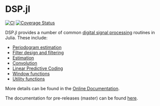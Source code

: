 DSP.jl
======

[![CI](https://github.com/JuliaDSP/DSP.jl/actions/workflows/CI.yml/badge.svg)](https://github.com/JuliaDSP/DSP.jl/actions/workflows/CI.yml)
[![Coverage Status](https://coveralls.io/repos/JuliaDSP/DSP.jl/badge.svg?branch=master)](https://coveralls.io/r/JuliaDSP/DSP.jl?branch=master)

DSP.jl provides a number of common [digital signal processing](https://en.wikipedia.org/wiki/Digital_signal_processing) routines in Julia. These include:

- [Periodogram estimation](https://docs.juliadsp.org/stable/periodograms)
- [Filter design and filtering](https://docs.juliadsp.org/stable/filters)
- [Estimation](http://docs.juliadsp.org/stable/estimation/)
- [Convolution](https://docs.juliadsp.org/stable/convolutions)
- [Linear Predictive Coding](https://docs.juliadsp.org//stable/lpc)
- [Window functions](https://docs.juliadsp.org/stable/windows)
- [Utility functions](https://docs.juliadsp.org/stable/util)

More details can be found in the [Online Documentation](https://docs.juliadsp.org/stable/contents/).

The documentation for pre-releases (master) can be found [here](https://docs.juliadsp.org/latest/contents/).
